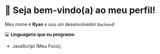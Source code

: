 # **👋 Seja bem-vindo(a) ao meu perfil!**
Meu nome é __Ryan__ e sou um desenvolvedor `Backend`!

💻 **Linguagens que eu programo**:
- JavaScript (Meu Foco);
